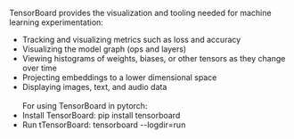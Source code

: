 TensorBoard provides the visualization and tooling needed for machine learning experimentation:</br>
- Tracking and visualizing metrics such as loss and accuracy</br>
- Visualizing the model graph (ops and layers)</br>
- Viewing histograms of weights, biases, or other tensors as they change over time</br>
- Projecting embeddings to a lower dimensional space</br>
- Displaying images, text, and audio data</br></br>
For using TensorBoard in pytorch:
- Install TensorBoard: pip install tensorboard
- Run tTensorBoard: tensorboard --logdir=run
